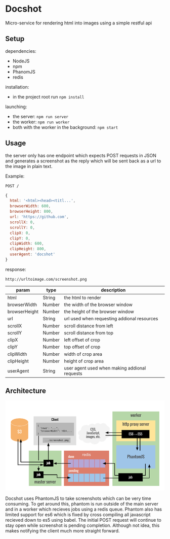 # Docshot

Micro-service for rendering html into images using a simple restful api

## Setup

dependencies:

* NodeJS
* npm
* PhanomJS
* redis

installation:

* in the project root run `npm install`

launching:

* the server: `npm run server`
* the worker: `npm run worker`
* both with the worker in the background: `npm start`

## Usage

the server only has one endpoint which expects POST requests in JSON
and generates a screenshot as the reply which will be sent back as a
url to the image in plain text.

Example:

```
POST /
```
```javascript
{
  html: '<html><head><titl...',
  browserWidth: 600,
  browserHeight: 800,
  url: 'https://github.com',
  scrollX: 0,
  scrollY: 0,
  clipX: 0,
  clipY: 0,
  clipWidth: 600,
  clipHeight: 800,
  userAgent: 'docshot'
}
```

response:

```
http://urltoimage.com/screenshot.png
```

|param        |type   |description|
|-------------|-------|-----------|
|html         |String |the html to render|
|browserWidth |Number |the width of the browser window|
|browserHeight|Number |the height of the browser window|
|url          |String |url used when requesting addional resources|
|scrollX      |Number |scroll distance from left|
|scrollY      |Number |scroll distance from top|
|clipX        |Number |left offset of crop|
|clipY        |Number |top offset of crop|
|clipWidth    |Number |width of crop area|
|clipHeight   |Number |height of crop area|
|userAgent    |String |user agent used when making addional requests|

## Architecture

![architecture diagram](doc/architecture.png)

Docshot uses PhantomJS to take screenshots which can be very time consuming.
To get around this, phantom is run outside of the main server and in a worker
which recieves jobs using a redis queue. Phantom also has limited support for
es6 which is fixed by cross compiling all javascript recieved down to es5 using
babel. The initial POST request will continue to stay open while screenshot is
pending completion. Although not idea, this makes notifying the client much more
straight forward.
